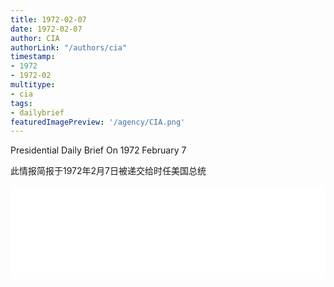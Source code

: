 ```yaml
---
title: 1972-02-07
date: 1972-02-07
author: CIA 
authorLink: "/authors/cia"
timestamp: 
- 1972
- 1972-02
multitype: 
- cia
tags: 
- dailybrief
featuredImagePreview: '/agency/CIA.png'
---
```



Presidential Daily Brief On 1972 February 7

此情报简报于1972年2月7日被递交给时任美国总统

<!--more-->





<div id="over" style="width:100%; overflow:hidden"> <iframe id="sFrame" name="sFrame" frameborder="no" border="0"  allowfullscreen marginwidth="0" scrolling="no" src = " /CIA/1972-02-07.html "  style = " position:absulute; width: 806px; top: 300;" > </iframe> </div>